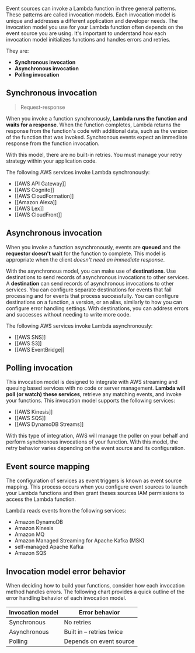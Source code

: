 Event sources can invoke a Lambda function in three general patterns. These patterns are called invocation models. Each invocation model is unique and addresses a different application and developer needs. The invocation model you use for your Lambda function often depends on the event source you are using. It's important to understand how each invocation model initializes functions and handles errors and retries.

They are:

- **Synchronous invocation**
- **Asynchronous invocation**
- **Polling invocation**

## Synchronous invocation

> Request-response

When you invoke a function synchronously, **Lambda runs the function and waits for a response**. When the function completes, Lambda returns the response from the function's code with additional data, such as the version of the function that was invoked. Synchronous events expect an immediate response from the function invocation. 

With this model, there are no built-in retries. You must manage your retry strategy within your application code.

The following AWS services invoke Lambda synchronously:

- [[AWS API Gateway]]
- [[AWS Cognito]]
- [[AWS CloudFormation]]
- [[Amazon Alexa]]
- [[AWS Lex]]
- [[AWS CloudFront]]

## Asynchronous invocation

When you invoke a function asynchronously, events are **queued** and the **requestor doesn't wait** for the function to complete. This model is appropriate when the client *doesn't need an immediate response*. 

With the asynchronous model, you can make use of **destinations**. Use destinations to send records of asynchronous invocations to other services. A **destination** can send records of asynchronous invocations to other services. You can configure separate destinations for events that fail processing and for events that process successfully. You can configure destinations on a function, a version, or an alias, similarly to how you can configure error handling settings. With destinations, you can address errors and successes without needing to write more code.

The following AWS services invoke Lambda asynchronously: 

- [[AWS SNS]] 
- [[AWS S3]]
- [[AWS EventBridge]]

## Polling invocation

This invocation model is designed to integrate with AWS streaming and queuing based services with no code or server management. **Lambda will poll (or watch) these services**, retrieve any matching events, and invoke your functions. This invocation model supports the following services:

- [[AWS Kinesis]]
- [[AWS SQS]]
- [[AWS DynamoDB Streams]]

With this type of integration, AWS will manage the poller on your behalf and perform synchronous invocations of your function. With this model, the retry behavior varies depending on the event source and its configuration.

## Event source mapping

The configuration of services as event triggers is known as event source mapping. This process occurs when you configure event sources to launch your Lambda functions and then grant theses sources IAM permissions to access the Lambda function.

Lambda reads events from the following services:

- Amazon DynamoDB
- Amazon Kinesis
- Amazon MQ
- Amazon Managed Streaming for Apache Kafka (MSK)
- self-managed Apache Kafka
- Amazon SQS

## Invocation model error behavior  

When deciding how to build your functions, consider how each invocation method handles errors. The following chart provides a quick outline of the error handling behavior of each invocation model.

|Invocation model|Error behavior|
|---|---|
|Synchronous|No retries|
|Asynchronous|Built in – retries twice|
|Polling|Depends on event source|